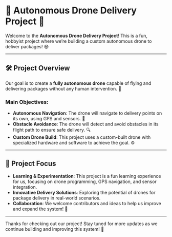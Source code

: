 # 🚁 **Autonomous Drone Delivery Project** 🚁

Welcome to the **Autonomous Drone Delivery Project**! This is a fun, hobbyist project where we’re building a custom autonomous drone to deliver packages! 😎

---

## 🛠️ **Project Overview**

Our goal is to create a **fully autonomous drone** capable of flying and delivering packages without any human intervention. 🚁

### **Main Objectives**:
- **Autonomous Navigation**: The drone will navigate to delivery points on its own, using GPS and sensors. 📍
- **Obstacle Avoidance**: The drone will detect and avoid obstacles in its flight path to ensure safe delivery. 🔍
- **Custom Drone Build**: This project uses a custom-built drone with specialized hardware and software to achieve the goal. ⚙️

---

## 🎯 **Project Focus**

- **Learning & Experimentation**: This project is a fun learning experience for us, focusing on drone programming, GPS navigation, and sensor integration.
- **Innovative Delivery Solutions**: Exploring the potential of drones for package delivery in real-world scenarios.
- **Collaboration**: We welcome contributors and ideas to help us improve and expand the system! 🤩

---

Thanks for checking out our project! Stay tuned for more updates as we continue building and improving this system! 🎉
